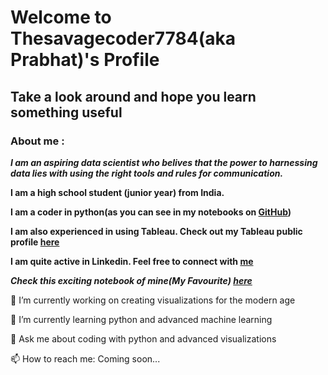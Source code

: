 # Welcome to Thesavagecoder7784(aka Prabhat)'s Profile 
## Take a look around and hope you learn something useful
### About me :
***I am an aspiring data scientist who belives that the power to harnessing data lies with using the right tools and rules for communication.***

**I am a high school student (junior year) from India.**

**I am a coder in python(as you can see in my notebooks on [GitHub](https://github.com/Thesavagecoder7784/Statistical-Data-Analysis-With-Pandas))**

**I am also experienced in using Tableau. Check out my Tableau public profile [here](https://public.tableau.com/profile/prabhat6777#!/)**

**I am quite active in Linkedin. Feel free to connect with [me](https://www.linkedin.com/in/prabhat-palraj-237719172/)**

***Check this exciting notebook of mine(My Favourite) [here](https://github.com/Thesavagecoder7784/Statistical-Data-Analysis-With-Pandas/blob/master/English%20Premier%20League%20Transfers%20Analysis%202019-20.ipynb)***

🔭 I’m currently working on creating visualizations for the modern age

🌱 I’m currently learning python and advanced machine learning

💬 Ask me about coding with python and advanced visualizations

📫 How to reach me: Coming soon...
